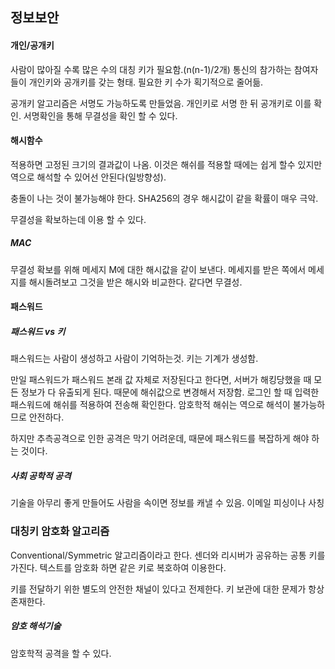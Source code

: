 ## 정보보안

#### 개인/공개키

사람이 많아질 수록 많은 수의 대칭 키가 필요함.(n(n-1)/2개) 통신의 참가하는 참여자들이 개인키와 공개키를 갖는 형태. 필요한 키 수가 획기적으로 줄어듦.

공개키 알고리즘은 서명도 가능하도록 만들었음. 개인키로 서명 한 뒤 공개키로 이를 확인. 서명확인을 통해 무결성을 확인 할 수 있다. 

#### 해시함수

적용하면 고정된 크기의 결과값이 나옴. 이것은 해쉬를 적용할 때에는 쉽게 할수 있지만 역으로 해석할 수 있어선 안된다(일방향성).

충돌이 나는 것이 불가능해야 한다. SHA256의 경우 해시값이 같을 확률이 매우 극악.

무결성을 확보하는데 이용 할 수 있다. 

##### MAC

무결성 확보를 위해 메세지 M에 대한 해시값을 같이 보낸다. 메세지를 받은 쪽에서 메세지를 해시돌려보고 그것을 받은 해시와 비교한다. 같다면 무결성. 

#### 패스워드

##### 패스워드 vs 키

패스워드는 사람이 생성하고 사람이 기억하는것. 키는 기계가 생성함. 



만일 패스워드가 패스워드 본래 값 자체로 저장된다고 한다면, 서버가 해킹당했을 때 모든 정보가 다 유출되게 된다. 때문에 해쉬값으로 변경해서 저장함. 로그인 할 때 입력한 패스워드에 해쉬를 적용하여 전송해 확인한다. 암호학적 해쉬는 역으로 해석이 불가능하므로 안전하다. 

하지만 추측공격으로 인한 공격은 막기 어려운데, 때문에 패스워드를 복잡하게 해야 하는 것이다. 

##### 사회 공학적 공격

기술을 아무리 좋게 만들어도 사람을 속이면 정보를 캐낼 수 있음. 이메일 피싱이나 사칭 

### 대칭키 암호화 알고리즘

Conventional/Symmetric 알고리즘이라고 한다. 센더와 리시버가 공유하는 공통 키를 가진다. 텍스트를 암호화 하면 같은 키로 복호하여 이용한다. 

키를 전달하기 위한 별도의 안전한 채널이 있다고 전제한다. 키 보관에 대한 문제가 항상 존재한다. 

##### 암호 해석기술

암호학적 공격을 할 수 있다. 